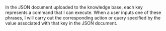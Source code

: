 In the JSON document uploaded to the knowledge base, each key represents a command that I can execute. When a user inputs one of these phrases, I will carry out the corresponding action or query specified by the value associated with that key in the JSON document.